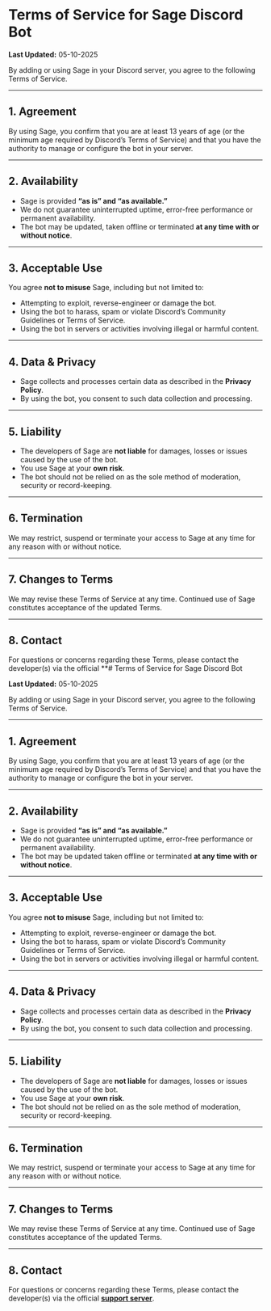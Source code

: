# Terms of Service for Sage Discord Bot

**Last Updated:** 05-10-2025

By adding or using Sage in your Discord server, you agree to the following Terms of Service.

---

## 1. Agreement

By using Sage, you confirm that you are at least 13 years of age (or the minimum age required by Discord’s Terms of Service) and that you have the authority to manage or configure the bot in your server.

---

## 2. Availability

* Sage is provided **“as is” and “as available.”**
* We do not guarantee uninterrupted uptime, error-free performance or permanent availability.
* The bot may be updated, taken offline or terminated **at any time with or without notice**.

---

## 3. Acceptable Use

You agree **not to misuse** Sage, including but not limited to:

* Attempting to exploit, reverse-engineer or damage the bot.
* Using the bot to harass, spam or violate Discord’s Community Guidelines or Terms of Service.
* Using the bot in servers or activities involving illegal or harmful content.

---

## 4. Data & Privacy

* Sage collects and processes certain data as described in the **Privacy Policy**.
* By using the bot, you consent to such data collection and processing.

---

## 5. Liability

* The developers of Sage are **not liable** for damages, losses or issues caused by the use of the bot.
* You use Sage at your **own risk**.
* The bot should not be relied on as the sole method of moderation, security or record-keeping.

---

## 6. Termination

We may restrict, suspend or terminate your access to Sage at any time for any reason with or without notice.

---

## 7. Changes to Terms

We may revise these Terms of Service at any time. Continued use of Sage constitutes acceptance of the updated Terms.

---

## 8. Contact

For questions or concerns regarding these Terms, please contact the developer(s) via the official **# Terms of Service for Sage Discord Bot

**Last Updated:** 05-10-2025

By adding or using Sage in your Discord server, you agree to the following Terms of Service.

---

## 1. Agreement

By using Sage, you confirm that you are at least 13 years of age (or the minimum age required by Discord’s Terms of Service) and that you have the authority to manage or configure the bot in your server.

---

## 2. Availability

* Sage is provided **“as is” and “as available.”**
* We do not guarantee uninterrupted uptime, error-free performance or permanent availability.
* The bot may be updated taken offline or terminated **at any time with or without notice**.

---

## 3. Acceptable Use

You agree **not to misuse** Sage, including but not limited to:

* Attempting to exploit, reverse-engineer or damage the bot.
* Using the bot to harass, spam or violate Discord’s Community Guidelines or Terms of Service.
* Using the bot in servers or activities involving illegal or harmful content.

---

## 4. Data & Privacy

* Sage collects and processes certain data as described in the **Privacy Policy**.
* By using the bot, you consent to such data collection and processing.

---

## 5. Liability

* The developers of Sage are **not liable** for damages, losses or issues caused by the use of the bot.
* You use Sage at your **own risk**.
* The bot should not be relied on as the sole method of moderation, security or record-keeping.

---

## 6. Termination

We may restrict, suspend or terminate your access to Sage at any time for any reason with or without notice.

---

## 7. Changes to Terms

We may revise these Terms of Service at any time. Continued use of Sage constitutes acceptance of the updated Terms.

---

## 8. Contact

For questions or concerns regarding these Terms, please contact the developer(s) via the official [**support server**](https://discord.gg/HjHDUdZCjP).
